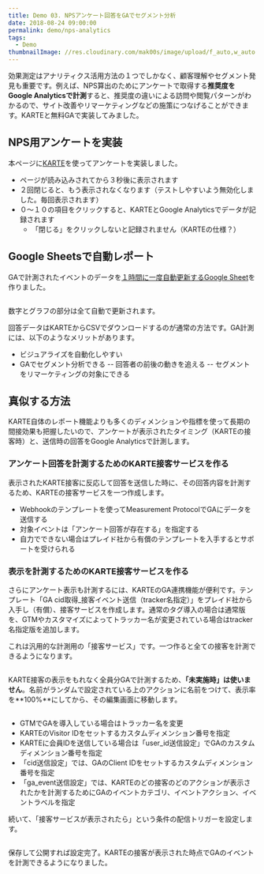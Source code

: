 ```yaml
---
title: Demo 03. NPSアンケート回答をGAでセグメント分析
date: 2018-08-24 09:00:00
permalink: demo/nps-analytics
tags:
  - Demo
thumbnailImage: //res.cloudinary.com/mak00s/image/upload/f_auto,w_auto:200:800/v1535034668/demo-nps-analytics.png
---
```


効果測定はアナリティクス活用方法の１つでしかなく、顧客理解やセグメント発見も重要です。例えば、NPS算出のためにアンケートで取得する**推奨度をGoogle Analyticsで計測**すると、推奨度の違いによる訪問や閲覧パターンがわかるので、サイト改善やリマーケティングなどの施策につなげることができます。KARTEと無料GAで実装してみました。
<!-- more -->

## NPS用アンケートを実装
本ページに[KARTE](https://karte.io/)を使ってアンケートを実装しました。
- ページが読み込みされてから３秒後に表示されます
- ２回閉じると、もう表示されなくなります（テストしやすいよう無効化しました。毎回表示されます）
- ０〜１０の項目をクリックすると、KARTEとGoogle Analyticsでデータが記録されます
  - 「閉じる」をクリックしないと記録されません（KARTEの仕様？）

## Google Sheetsで自動レポート

GAで計測されたイベントのデータを[１時間に一度自動更新するGoogle Sheet](https://docs.google.com/spreadsheets/d/14KiWRaWSqkPfXfxzTf5huk1u_MIJ1ITr_TJsgCjXaek/edit?usp=sharing)を作りました。

<img src="//res.cloudinary.com/mak00s/image/upload/f_auto,w_auto:200:800/v1535035603/demo-nps-analytics-report.png" alt="" sizes="100vw" />

数字とグラフの部分は全て自動で更新されます。

回答データはKARTEからCSVでダウンロードするのが通常の方法です。GA計測には、以下のようなメリットがあります。
- ビジュアライズを自動化しやすい
- GAでセグメント分析できる
-- 回答者の前後の動きを追える
-- セグメントをリマーケティングの対象にできる

## 真似する方法

KARTE自体のレポート機能よりも多くのディメンションや指標を使って長期の間接効果も把握したいので、アンケートが表示されたタイミング（KARTEの接客時）と、送信時の回答をGoogle Analyticsで計測します。

### アンケート回答を計測するためのKARTE接客サービスを作る

表示されたKARTE接客に反応して回答を送信した時に、その回答内容を計測するため、KARTEの接客サービスを一つ作成します。

- Webhookのテンプレートを使ってMeasurement ProtocolでGAにデータを送信する
- 対象イベントは「アンケート回答が存在する」を指定する
- 自力でできない場合はプレイド社から有償のテンプレートを入手するとサポートを受けられる

### 表示を計測するためのKARTE接客サービスを作る

さらにアンケート表示も計測するには、KARTEのGA連携機能が便利です。テンプレート「GA cid取得_接客イベント送信（tracker名指定）」をプレイド社から入手し（有償）、接客サービスを作成します。通常のタグ導入の場合は通常版を、GTMやカスタマイズによってトラッカー名が変更されている場合はtracker名指定版を追加します。

これは汎用的な計測用の「接客サービス」です。一つ作ると全ての接客を計測できるようになります。

<img src="//res.cloudinary.com/mak00s/image/upload/f_auto,w_auto:200:800/v1534837181/demo-nps-karte-1.png" alt="" sizes="100vw" />

KARTE接客の表示をもれなく全員分GAで計測するため、**「未実施時」は使いません**。名前がランダムで設定されている上のアクションに名前をつけて、表示率を**100%**にしてから、その編集画面に移動します。

<img src="//res.cloudinary.com/mak00s/image/upload/f_auto,w_auto:200:800/v1534838740/demo-nps-karte-3.png" alt="" sizes="100vw" />

- GTMでGAを導入している場合はトラッカー名を変更
- KARTEのVisitor IDをセットするカスタムディメンション番号を指定
- KARTEに会員IDを送信している場合は「user_id送信設定」でGAのカスタムディメンション番号を指定
- 「cid送信設定」では、GAのClient IDをセットするカスタムディメンション番号を指定
- 「ga_event送信設定」では、KARTEのどの接客のどのアクションが表示されたかを計測するためにGAのイベントカテゴリ、イベントアクション、イベントラベルを指定

続いて、「接客サービスが表示されたら」という条件の配信トリガーを設定します。

<img src="//res.cloudinary.com/mak00s/image/upload/f_auto,w_auto:200:800/v1534838083/demo-nps-karte-2.png" alt="" sizes="100vw" />

保存して公開すれば設定完了。KARTEの接客が表示された時点でGAのイベントを計測できるようになりました。
